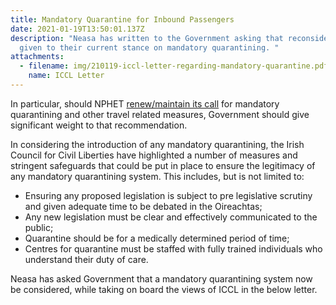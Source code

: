 ```yaml
---
title: Mandatory Quarantine for Inbound Passengers
date: 2021-01-19T13:50:01.137Z
description: "Neasa has written to the Government asking that reconsideration be
  given to their current stance on mandatory quarantining. "
attachments:
  - filename: img/210119-iccl-letter-regarding-mandatory-quarantine.pdf
    name: ICCL Letter
---
```

In particular, should NPHET [renew/maintain its call](https://assets.gov.ie/74472/703f767798cc4172a8b115df05ae5651.pdf) for mandatory quarantining and other travel related measures, Government should give significant weight to that recommendation.

In considering the introduction of any mandatory quarantining, the Irish Council for Civil Liberties have highlighted a number of measures and stringent safeguards that could be put in place to ensure the legitimacy of any mandatory quarantining system. This includes, but is not limited to:

* Ensuring any proposed legislation is subject to pre legislative scrutiny and given adequate time to be debated in the Oireachtas;
* Any new legislation must be clear and effectively communicated to the public;
* Quarantine should be for a medically determined period of time;
* Centres for quarantine must be staffed with fully trained individuals who understand their duty of care.

Neasa has asked Government that a mandatory quarantining system now be considered, while taking on board the views of ICCL in the below letter.